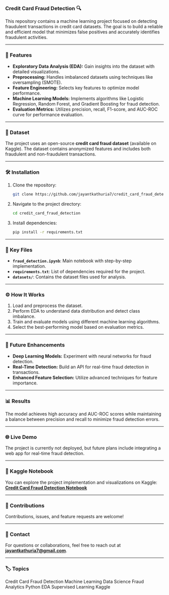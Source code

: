 ### Credit Card Fraud Detection 🔍

This repository contains a machine learning project focused on detecting fraudulent transactions in credit card datasets. The goal is to build a reliable and efficient model that minimizes false positives and accurately identifies fraudulent activities.

---

### 🚀 Features
- **Exploratory Data Analysis (EDA):** Gain insights into the dataset with detailed visualizations.  
- **Preprocessing:** Handles imbalanced datasets using techniques like oversampling (SMOTE).  
- **Feature Engineering:** Selects key features to optimize model performance.  
- **Machine Learning Models:** Implements algorithms like Logistic Regression, Random Forest, and Gradient Boosting for fraud detection.  
- **Evaluation Metrics:** Utilizes precision, recall, F1-score, and AUC-ROC curve for performance evaluation.  

---

### 📂 Dataset  
The project uses an open-source **credit card fraud dataset** (available on Kaggle). The dataset contains anonymized features and includes both fraudulent and non-fraudulent transactions.  

---

### 🛠️ Installation  
1. Clone the repository:  
   ```bash
   git clone https://github.com/jayantkathuria7/credit_card_fraud_detection.git
   ```  
2. Navigate to the project directory:  
   ```bash
   cd credit_card_fraud_detection
   ```  
3. Install dependencies:  
   ```bash
   pip install -r requirements.txt
   ```  

---

### 🔑 Key Files  
- **`fraud_detection.ipynb`**: Main notebook with step-by-step implementation.  
- **`requirements.txt`**: List of dependencies required for the project.  
- **`datasets/`**: Contains the dataset files used for analysis.  

---

### ⚙️ How It Works  
1. Load and preprocess the dataset.  
2. Perform EDA to understand data distribution and detect class imbalance.  
3. Train and evaluate models using different machine learning algorithms.  
4. Select the best-performing model based on evaluation metrics.  

---

### 🌟 Future Enhancements  
- **Deep Learning Models:** Experiment with neural networks for fraud detection.  
- **Real-Time Detection:** Build an API for real-time fraud detection in transactions.  
- **Enhanced Feature Selection:** Utilize advanced techniques for feature importance.  

---

### 📊 Results  
The model achieves high accuracy and AUC-ROC scores while maintaining a balance between precision and recall to minimize fraud detection errors.  

---

### 🌐 Live Demo  
The project is currently not deployed, but future plans include integrating a web app for real-time fraud detection.  

---

### 📔 Kaggle Notebook  
You can explore the project implementation and visualizations on Kaggle:  
[**Credit Card Fraud Detection Notebook**](https://www.kaggle.com/code/jayantkathuria/credit-card-fraud-detection/notebook)  

---

### 🤝 Contributions  
Contributions, issues, and feature requests are welcome!  

---

### 📧 Contact  
For questions or collaborations, feel free to reach out at **jayantkathuria7@gmail.com**.  

---

### 🏷️ Topics  
Credit Card Fraud Detection Machine Learning Data Science Fraud Analytics Python EDA Supervised Learning Kaggle
